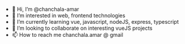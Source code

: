 - 👋 Hi, I’m @chanchala-amar
- 👀 I’m interested in web, frontend technologies
- 🌱 I’m currently learning vue, javascript, nodeJS, express, typescript
- 💞️ I’m looking to collaborate on interesting vueJS projects
- 📫 How to reach me chanchala.amar @ gmail

<!---
chanchala-amar/chanchala-amar is a ✨ special ✨ repository because its `README.md` (this file) appears on your GitHub profile.
You can click the Preview link to take a look at your changes.
--->
